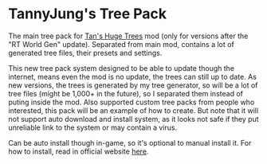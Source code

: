 # TannyJung's Tree Pack

The main tree pack for [Tan's Huge Trees](https://legacy.curseforge.com/minecraft/mc-mods/tan-huge-trees) mod (only for versions after the "RT World Gen" update). Separated from main mod, contains a lot of generated tree files, their presets and settings.

This new tree pack system designed to be able to update though the internet, means even the mod is no update, the trees can still up to date. As new versions, the trees is generated by my tree generator, so will be a lot of tree files (might be 1,000+ in the future), so I separated them instead of puting inside the mod. Also supported custom tree packs from people who interested, this pack will be an example of how to create. But note that it will not support auto download and install system, as it looks not safe if they put unreliable link to the system or may contain a virus.

Can be auto install though in-game, so it's optional to manual install it. For how to install, read in official website [here](https://sites.google.com/view/tannyjung/minecraft-projects/tans-huge-trees/installation).
